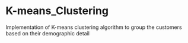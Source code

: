 # K-means_Clustering
Implementation of K-means clustering algorithm to group the customers based on their demographic detail
